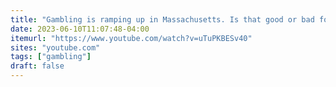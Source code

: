 ```yaml
---
title: "Gambling is ramping up in Massachusetts. Is that good or bad for consumers?"
date: 2023-06-10T11:07:48-04:00
itemurl: "https://www.youtube.com/watch?v=uTuPKBESv40"
sites: "youtube.com"
tags: ["gambling"]
draft: false
---
```



